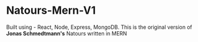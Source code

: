 # Natours-Mern-V1

Built using - React, Node, Express, MongoDB. This is the original version of **Jonas Schmedtmann's** Natours written in MERN
